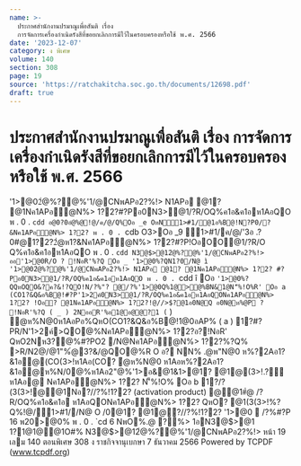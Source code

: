 ```yaml
---
name: >-
  ประกาศสำนักงานปรมาณูเพื่อสันติ เรื่อง
  การจัดการเครื่องกำเนิดรังสีที่ขอยกเลิกการมีไว้ในครอบครองหรือใช้ พ.ศ. 2566
date: '2023-12-07'
category: ง พิเศษ
volume: 140
section: 308
page: 19
source: 'https://ratchakitcha.soc.go.th/documents/12698.pdf'
draft: true
---
```


# ประกาศสำนักงานปรมาณูเพื่อสันติ เรื่อง การจัดการเครื่องกำเนิดรังสีที่ขอยกเลิกการมีไว้ในครอบครองหรือใช้ พ.ศ. 2566

'1>@02ํ@%?@%'1/@CNพAPอ2?%!> N1APอ @1? @1Nค1APอํ@N%> 1?2?#?Pอ0N3>@1/?R/OQ%ค1อ&ค1อห1AอQO พ . 0 . `cdd อ@0?0อํ@%@!@/ค/@/Q%Oอ _e OหN1>#1/@1อ%B@!N?P0/?&Nค1APอํ@N%> 1?2? พ . 0 . `cdb O3>Oอ _9 1>#1/ค/@/'3อ .?0#@1?2?2ํ@ห1?&Nค1APอํ@N%> 1?2?#?P!OอOO@1/?R/O Q%ค1อ&ค1อห1AอQO พ . 0 . `cdd N3@$>@12ํ@%?@%'1/@CNพAPอ2?%!> ออ'1>@0R/O ? !NอR'%?Q Oอ _ '1>@0%?QN1?0/N@ ì '1>@02ํ@%?@%'1/@CNพAPอ2?%!> N1APอ @1? @1Nค1APอํ@N%> 1?2? #?Pอ0N3>@1/?R/OQ%ค1อ&ค1อห1AอQO พ . 0 . `cdd î Oอ ` '1>@0%?QQหOQO&?ค?&!?QO!N/?%"? @/?%'1>@0Q%1@>@%BN&1@N'็%!O%R' Oอ a (CO1?&Q&อ%B@!#?P'1>2ค์0N3>@1/?R/OQ%ค1อ&ค1อห1AอQONค1APอํ@N%> 1?2? !Oอ? @1Nค1APอํ@N%> 1?2?!@//>$?@1อ0N@Q อ0N@ห%@P ? !NอR'%?Q ( _ ) 2NออR'%อ1@อ@@?1 ( ` ) ํ@ห%N@0ห1AอPอ%QหO(CO1?&Q&อ%B@!1@0อAP% ( a ) 1?#?PR/N'1>2ค์>QO@%Nค1APอํ@N%> 1?2?อ?!NอR' QหO2Nห3?@%#?PO2 /N@Nค1APอํ@N%> 1?2?%?Q% >R/N2@/@1"%ํ@3?&/@QO@%R O อ? NN% .@พ"N@0 ห%?2Aอ1?&1อ@(CO(3>!ห1Aอ(CO? ํ@ห%N@0 ห1Aอห%?2Aอ1?&1อ@ห%N/0@%ห1Aอ2"@%'1>อ&@1&1>@1? @1@(3>!.?์ห1Aอ@ Nค1APอํ@N%> 1?2? N'็%!O% Oอ b 1?/?(3(3>!@@1Nอ?//?%!1?2? (activation product) @@1#ํ@ /?R/OQ%ค1อ&ค1อ ห1AอQONค1APอํ@N%> 1?2? QหO? @1(3(3>!%?Q%!@/1>#1//N@ O /0@1? @1@?//?%!1?2? '1>@0  /?%#?P 16 พ20>@0% พ . 0 . `cd 6 NพO%.@ ?%> 1อN3@$>@1 1?1@1@@1O#% N3@$>@12ํ@%?@%'1/@CNพAPอ2?%!> หน้า 19 เลม 140 ตอนพิเศษ 308 ง ราชกิจจานุเบกษา 7 ธันวาคม 2566 Powered by TCPDF (www.tcpdf.org)
